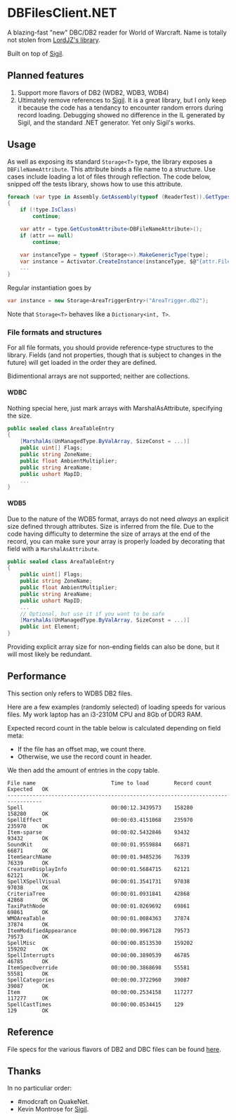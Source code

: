 # DBFilesClient.NET
A blazing-fast "new" DBC/DB2 reader for World of Warcraft.
Name is totally not stolen from [LordJZ's library](http://github.com/LordJZ/DBFilesClient.NET).

Built on top of [Sigil](https://github.com/kevin-montrose/Sigil).

## Planned features

1. Support more flavors of DB2 (WDB2, WDB3, WDB4)
2. Ultimately remove references to [Sigil](https://github.com/kevin-montrose/Sigil). It is a great library, but I only keep it because the code has a tendancy to encounter random errors during record loading. Debugging showed no difference in the IL generated by Sigil, and the standard .NET generator. Yet only Sigil's works.

## Usage

As well as exposing its standard `Storage<T>` type, the library exposes a `DBFileNameAttribute`. This attribute binds a file name to a structure. Use cases include loading a lot of files through reflection. The code below, snipped off the tests library, shows how to use this attribute.

```csharp
foreach (var type in Assembly.GetAssembly(typeof (ReaderTest)).GetTypes())
{
    if (!type.IsClass)
        continue;

    var attr = type.GetCustomAttribute<DBFileNameAttribute>();
    if (attr == null)
        continue;

    var instanceType = typeof (Storage<>).MakeGenericType(type);
    var instance = Activator.CreateInstance(instanceType, $@"{attr.FileName}.db2");
    ...
}
```

Regular instantiation goes by

```csharp
var instance = new Storage<AreaTriggerEntry>("AreaTrigger.db2");
```

Note that `Storage<T>` behaves like a `Dictionary<int, T>`.

### File formats and structures

For all file formats, you should provide reference-type structures to the library. Fields (and not properties, though that is subject to changes in the future) will get loaded in the order they are defined.

Bidimentional arrays are not supported; neither are collections.

#### WDBC

Nothing special here, just mark arrays with MarshalAsAttribute, specifying the size.

```c#
public sealed class AreaTableEntry
{
    [MarshalAs(UnManagedType.ByValArray, SizeConst = ...)]
    public uint[] Flags;
    public string ZoneName;
    public float AmbientMultiplier;
    public string AreaName;
    public ushort MapID;
    ...
}
```

#### WDB5

Due to the nature of the WDB5 format, arrays do not need *always* an explicit size defined through attributes. Size is inferred from the file.
Due to the code having difficulty to determine the size of arrays at the end of the record, you can make sure your array is properly loaded by decorating that field with a `MarshalAsAttribute`.


```c#
public sealed class AreaTableEntry
{
    public uint[] Flags;
    public string ZoneName;
    public float AmbientMultiplier;
    public string AreaName;
    public ushort MapID;
    ...
    // Optional, but use it if you want to be safe
    [MarshalAs(UnManagedType.ByValArray, SizeConst = ...)]
    public int Element;
}
```

Providing explicit array size for non-ending fields can also be done, but it will most likely be redundant.

## Performance

This section only refers to WDB5 DB2 files. 

Here are a few examples (randomly selected) of loading speeds for various files.
My work laptop has an i3-2310M CPU and 8Gb of DDR3 RAM.

Expected record count in the table below is calculated depending on field meta:
* If the file has an offset map, we count there.
* Otherwise, we use the record count in header.

We then add the amount of entries in the copy table.

```
File name                        Time to load        Record count   Expected   OK
---------------------------------------------------------------------------------
Spell                            00:00:12.3439573    158280         158280     OK
SpellEffect                      00:00:03.4151068    235970         235970     OK
Item-sparse                      00:00:02.5432846    93432          93432      OK
SoundKit                         00:00:01.9559884    66871          66871      OK
ItemSearchName                   00:00:01.9485236    76339          76339      OK
CreatureDisplayInfo              00:00:01.5684715    62121          62121      OK
SpellXSpellVisual                00:00:01.3541731    97038          97038      OK
CriteriaTree                     00:00:01.0931841    42868          42868      OK
TaxiPathNode                     00:00:01.0269692    69861          69861      OK
WMOAreaTable                     00:00:01.0084363    37874          37874      OK
ItemModifiedAppearance           00:00:00.9967128    79573          79573      OK
SpellMisc                        00:00:00.8513530    159202         159202     OK
SpellInterrupts                  00:00:00.3890539    46785          46785      OK
ItemSpecOverride                 00:00:00.3868698    55581          55581      OK
SpellCategories                  00:00:00.3722960    39087          39087      OK
Item                             00:00:00.2534158    117277         117277     OK
SpellCastTimes                   00:00:00.0534415    129            129        OK
```

## Reference

File specs for the various flavors of DB2 and DBC files can be found [here](http://wowdev.wiki/DBC).

## Thanks

In no particuliar order:
- #modcraft on QuakeNet.
- Kevin Montrose for [Sigil](https://github.com/kevin-montrose/Sigil).
